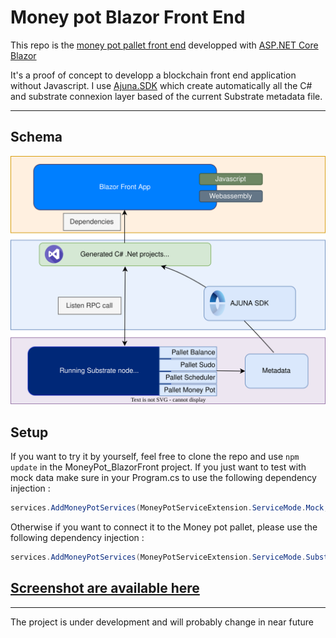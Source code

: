 # Money pot Blazor Front End

This repo is the [money pot pallet front end](https://github.com/Apolixit/pallet_money_pot) developped with [ASP.NET Core Blazor](https://learn.microsoft.com/fr-fr/aspnet/core/blazor/)

It's a proof of concept to developp a blockchain front end application without Javascript.
I use [Ajuna.SDK](https://github.com/ajuna-network/Ajuna.SDK) which create automatically all the C# and substrate connexion layer based of the current
Substrate metadata file.

---

## Schema

![image info](.\MoneyPot_BlazorFront\wwwroot\images\SubstrateMoneyPot.drawio.svg)

## Setup

If you want to try it by yourself, feel free to clone the repo and use `npm update` in the MoneyPot_BlazorFront project.
If you just want to test with mock data make sure in your Program.cs to use the following dependency injection :
```c#
services.AddMoneyPotServices(MoneyPotServiceExtension.ServiceMode.Mock, endpoint);
```
Otherwise if you want to connect it to the Money pot pallet, please use the following dependency injection :
```c#
services.AddMoneyPotServices(MoneyPotServiceExtension.ServiceMode.SubstrateNode, endpoint);
```

## [Screenshot are available here](https://github.com/Apolixit/moneypot_blazor/Screenshot)


---

The project is under development and will probably change in near future
